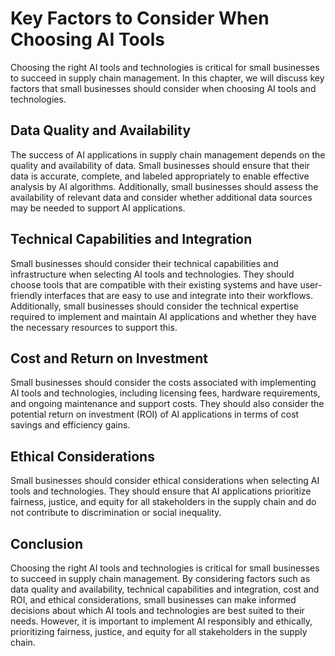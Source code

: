 Key Factors to Consider When Choosing AI Tools
==================================================================================================================================================

Choosing the right AI tools and technologies is critical for small businesses to succeed in supply chain management. In this chapter, we will discuss key factors that small businesses should consider when choosing AI tools and technologies.

Data Quality and Availability
-----------------------------

The success of AI applications in supply chain management depends on the quality and availability of data. Small businesses should ensure that their data is accurate, complete, and labeled appropriately to enable effective analysis by AI algorithms. Additionally, small businesses should assess the availability of relevant data and consider whether additional data sources may be needed to support AI applications.

Technical Capabilities and Integration
--------------------------------------

Small businesses should consider their technical capabilities and infrastructure when selecting AI tools and technologies. They should choose tools that are compatible with their existing systems and have user-friendly interfaces that are easy to use and integrate into their workflows. Additionally, small businesses should consider the technical expertise required to implement and maintain AI applications and whether they have the necessary resources to support this.

Cost and Return on Investment
-----------------------------

Small businesses should consider the costs associated with implementing AI tools and technologies, including licensing fees, hardware requirements, and ongoing maintenance and support costs. They should also consider the potential return on investment (ROI) of AI applications in terms of cost savings and efficiency gains.

Ethical Considerations
----------------------

Small businesses should consider ethical considerations when selecting AI tools and technologies. They should ensure that AI applications prioritize fairness, justice, and equity for all stakeholders in the supply chain and do not contribute to discrimination or social inequality.

Conclusion
----------

Choosing the right AI tools and technologies is critical for small businesses to succeed in supply chain management. By considering factors such as data quality and availability, technical capabilities and integration, cost and ROI, and ethical considerations, small businesses can make informed decisions about which AI tools and technologies are best suited to their needs. However, it is important to implement AI responsibly and ethically, prioritizing fairness, justice, and equity for all stakeholders in the supply chain.
